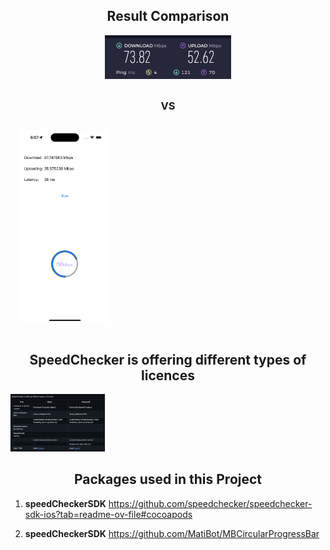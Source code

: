 <h2 align="center">Result Comparison</h2>

<div style="display: flex; flex-direction: column; align-items: center;">
  <img src="https://github.com/zainmalik7505/InternetSpeed/blob/4c5f5e8427fe74ed9059b882fc29c08a75bc2b96/AppImages/WebSS.png" 
       alt="Web App" width="40%" style="margin-bottom: 10px;" />
  
  <h3>VS</h3>

  <img src="https://github.com/zainmalik7505/InternetSpeed/blob/110f6090fb54478bd4b77c51c48a88ea46641c1b/AppImages/updatedAppSS.png" 
       alt="InternetSpeed App Demo" width="30%" />
</div>

<h2 align="center">SpeedChecker is offering different types of licences</h2>
  <img src="https://github.com/zainmalik7505/InternetSpeed/blob/77c276e7f0bf4308aa1b469bb24be9ab7d63792c/AppImages/Screenshot%202025-01-29%20at%2012.34.30%20PM.png" 
       alt="InternetSpeed App Demo" width="30%" />


<h2 align="center">Packages used in this Project</h2>

1. **speedCheckerSDK**
    https://github.com/speedchecker/speedchecker-sdk-ios?tab=readme-ov-file#cocoapods

2. **speedCheckerSDK**
   https://github.com/MatiBot/MBCircularProgressBar
